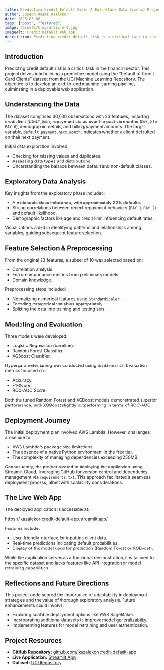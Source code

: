 ```yaml
---
title: Predicting Credit Default Risk: A Full-Stack Data Science Project
author: Joseph Kwami Azalekor
date: 2025-05-06
tags: ["post", "featured"]
image: /assets/blog/article-4.jpg
imageAlt: Credit Default Web App
description: Predicting credit default risk is a critical task in the financial sector. This project delves into building a predictive model using the "Default of Credit Card Clients" dataset from the UCI Machine Learning Repository. The objective is to develop an end-to-end machine learning pipeline, culminating in a deployable web application. 
---
```


<h2>Introduction</h2>
<p>Predicting credit default risk is a critical task in the financial sector. This project delves into building a predictive model using the “Default of Credit Card Clients” dataset from the UCI Machine Learning Repository. The objective is to develop an end-to-end machine learning pipeline, culminating in a deployable web application.</p>

<h2>Understanding the Data</h2>
<p>The dataset comprises 30,000 observations with 23 features, including credit limit (<code>LIMIT_BAL</code>), repayment status over the past six months (<code>PAY_0</code> to <code>PAY_6</code>), demographic details, and billing/payment amounts. The target variable, <code>default.payment.next.month</code>, indicates whether a client defaulted on their next payment.</p>

<p>Initial data exploration involved:</p>
<ul>
  <li>Checking for missing values and duplicates.</li>
  <li>Assessing data types and distributions.</li>
  <li>Understanding the balance between default and non-default classes.</li>
</ul>

<h2>Exploratory Data Analysis</h2>
<p>Key insights from the exploratory phase included:</p>
<ul>
  <li>A noticeable class imbalance, with approximately 22% defaults.</li>
  <li>Strong correlations between recent repayment behaviors (<code>PAY_1</code>, <code>PAY_2</code>) and default likelihood.</li>
  <li>Demographic factors like age and credit limit influencing default rates.</li>
</ul>

<p>Visualizations aided in identifying patterns and relationships among variables, guiding subsequent feature selection.</p>

<h2>Feature Selection & Preprocessing</h2>
<p>From the original 23 features, a subset of 10 was selected based on:</p>
<ul>
  <li>Correlation analysis.</li>
  <li>Feature importance metrics from preliminary models.</li>
  <li>Domain knowledge.</li>
</ul>

<p>Preprocessing steps included:</p>
<ul>
  <li>Normalizing numerical features using <code>StandardScaler</code>.</li>
  <li>Encoding categorical variables appropriately.</li>
  <li>Splitting the data into training and testing sets.</li>
</ul>

<h2>Modeling and Evaluation</h2>
<p>Three models were developed:</p>
<ul>
  <li>Logistic Regression (baseline).</li>
  <li>Random Forest Classifier.</li>
  <li>XGBoost Classifier.</li>
</ul>

<p>Hyperparameter tuning was conducted using <code>GridSearchCV</code>. Evaluation metrics focused on:</p>
<ul>
  <li>Accuracy.</li>
  <li>F1-Score.</li>
  <li>ROC-AUC Score.</li>
</ul>

<p>Both the tuned Random Forest and XGBoost models demonstrated superior performance, with XGBoost slightly outperforming in terms of ROC-AUC.</p>

<h2>Deployment Journey</h2>
<p>The initial deployment plan involved AWS Lambda. However, challenges arose due to:</p>
<ul>
  <li>AWS Lambda's package size limitations.</li>
  <li>The absence of a native Python environment in the free tier.</li>
  <li>The complexity of managing dependencies exceeding 250MB.</li>
</ul>

<p>Consequently, the project pivoted to deploying the application using Streamlit Cloud, leveraging GitHub for version control and dependency management via <code>requirements.txt</code>. This approach facilitated a seamless deployment process, albeit with scalability considerations.</p>

<h2>The Live Web App</h2>
<p>The deployed application is accessible at:</p>
<p><a href="https://jkazalekor-credit-default-app.streamlit.app/">https://jkazalekor-credit-default-app.streamlit.app/</a></p>

<p>Features include:</p>
<ul>
  <li>User-friendly interface for inputting client data.</li>
  <li>Real-time predictions indicating default probabilities.</li>
  <li>Display of the model used for prediction (Random Forest or XGBoost).</li>
</ul>

<p>While the application serves as a functional demonstration, it is tailored to the specific dataset and lacks features like API integration or model retraining capabilities.</p>

<h2>Reflections and Future Directions</h2>
<p>This project underscored the importance of adaptability in deployment strategies and the value of thorough exploratory analysis. Future enhancements could involve:</p>
<ul>
  <li>Exploring scalable deployment options like AWS SageMaker.</li>
  <li>Incorporating additional datasets to improve model generalizability.</li>
  <li>Implementing features for model retraining and user authentication.</li>
</ul>

<h2>Project Resources</h2>
<ul>
  <li><strong>GitHub Repository:</strong> <a href="https://github.com/jkazalekor/credit-default-app">github.com/jkazalekor/credit-default-app</a></li>
  <li><strong>Live Application:</strong> <a href="https://jkazalekor-credit-default-app.streamlit.app/">Streamlit App</a></li>
  <li><strong>Dataset:</strong> <a href="https://archive.ics.uci.edu/dataset/350/default+of+credit+card+clients">UCI Repository</a></li>
</ul>
